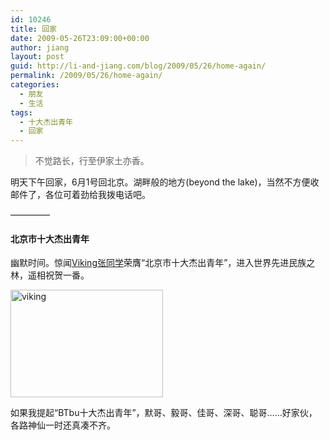 ```yaml
---
id: 10246
title: 回家
date: 2009-05-26T23:09:00+00:00
author: jiang
layout: post
guid: http://li-and-jiang.com/blog/2009/05/26/home-again/
permalink: /2009/05/26/home-again/
categories:
  - 朋友
  - 生活
tags:
  - 十大杰出青年
  - 回家
---
```

> 不觉路长，行至伊家土亦香。

明天下午回家，6月1号回北京。湖畔般的地方(beyond the lake)，当然不方便收邮件了，各位可着劲给我拨电话吧。

&#8212;&#8212;&#8212;&#8212;&#8211;

#### **北京市十大杰出青年**

幽默时间。惊闻<a href="http://www.douban.com/note/34550322/" target="_blank">Viking张同学</a>荣膺“北京市十大杰出青年”，进入世界先进民族之林，遥相祝贺一番。

[<img title="viking" style="border-right: 0px; border-top: 0px; display: inline; border-left: 0px; border-bottom: 0px" height="172" alt="viking" src="http://jiangtanghu.com/cn/wp-content/uploads/2009/05/viking-thumb.jpg" width="244" border="0" />](http://jiangtanghu.com/cn/wp-content/uploads/2009/05/viking.jpg) 

如果我提起“BTbu十大杰出青年”，默哥、毅哥、佳哥、深哥、聪哥……好家伙，各路神仙一时还真凑不齐。